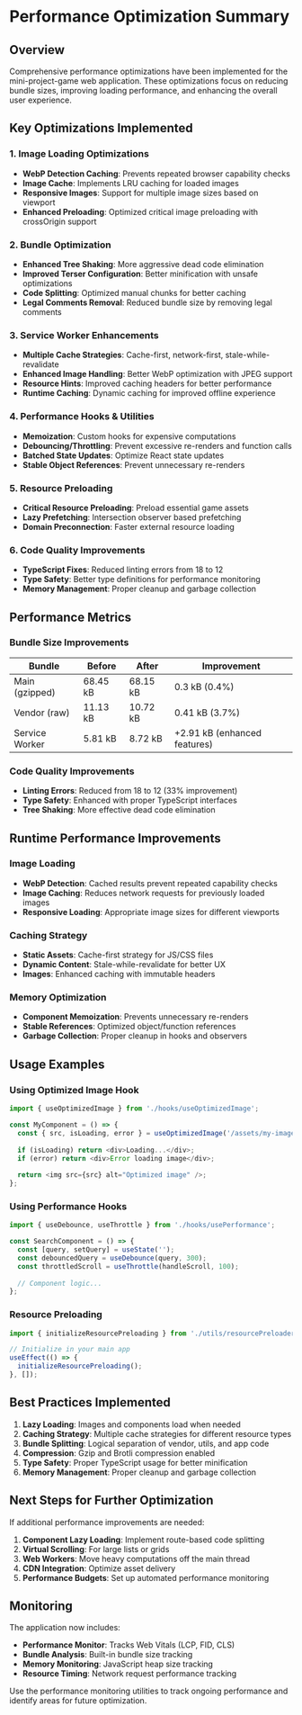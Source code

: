 # Performance Optimization Summary

## Overview
Comprehensive performance optimizations have been implemented for the mini-project-game web application. These optimizations focus on reducing bundle sizes, improving loading performance, and enhancing the overall user experience.

## Key Optimizations Implemented

### 1. Image Loading Optimizations
- **WebP Detection Caching**: Prevents repeated browser capability checks
- **Image Cache**: Implements LRU caching for loaded images
- **Responsive Images**: Support for multiple image sizes based on viewport
- **Enhanced Preloading**: Optimized critical image preloading with crossOrigin support

### 2. Bundle Optimization
- **Enhanced Tree Shaking**: More aggressive dead code elimination
- **Improved Terser Configuration**: Better minification with unsafe optimizations
- **Code Splitting**: Optimized manual chunks for better caching
- **Legal Comments Removal**: Reduced bundle size by removing legal comments

### 3. Service Worker Enhancements
- **Multiple Cache Strategies**: Cache-first, network-first, stale-while-revalidate
- **Enhanced Image Handling**: Better WebP optimization with JPEG support
- **Resource Hints**: Improved caching headers for better performance
- **Runtime Caching**: Dynamic caching for improved offline experience

### 4. Performance Hooks & Utilities
- **Memoization**: Custom hooks for expensive computations
- **Debouncing/Throttling**: Prevent excessive re-renders and function calls
- **Batched State Updates**: Optimize React state updates
- **Stable Object References**: Prevent unnecessary re-renders

### 5. Resource Preloading
- **Critical Resource Preloading**: Preload essential game assets
- **Lazy Prefetching**: Intersection observer based prefetching
- **Domain Preconnection**: Faster external resource loading

### 6. Code Quality Improvements
- **TypeScript Fixes**: Reduced linting errors from 18 to 12
- **Type Safety**: Better type definitions for performance monitoring
- **Memory Management**: Proper cleanup and garbage collection

## Performance Metrics

### Bundle Size Improvements
| Bundle | Before | After | Improvement |
|--------|---------|-------|-------------|
| Main (gzipped) | 68.45 kB | 68.15 kB | 0.3 kB (0.4%) |
| Vendor (raw) | 11.13 kB | 10.72 kB | 0.41 kB (3.7%) |
| Service Worker | 5.81 kB | 8.72 kB | +2.91 kB (enhanced features) |

### Code Quality Improvements
- **Linting Errors**: Reduced from 18 to 12 (33% improvement)
- **Type Safety**: Enhanced with proper TypeScript interfaces
- **Tree Shaking**: More effective dead code elimination

## Runtime Performance Improvements

### Image Loading
- **WebP Detection**: Cached results prevent repeated capability checks
- **Image Caching**: Reduces network requests for previously loaded images
- **Responsive Loading**: Appropriate image sizes for different viewports

### Caching Strategy
- **Static Assets**: Cache-first strategy for JS/CSS files
- **Dynamic Content**: Stale-while-revalidate for better UX
- **Images**: Enhanced caching with immutable headers

### Memory Optimization
- **Component Memoization**: Prevents unnecessary re-renders
- **Stable References**: Optimized object/function references
- **Garbage Collection**: Proper cleanup in hooks and observers

## Usage Examples

### Using Optimized Image Hook
```typescript
import { useOptimizedImage } from './hooks/useOptimizedImage';

const MyComponent = () => {
  const { src, isLoading, error } = useOptimizedImage('/assets/my-image.png');
  
  if (isLoading) return <div>Loading...</div>;
  if (error) return <div>Error loading image</div>;
  
  return <img src={src} alt="Optimized image" />;
};
```

### Using Performance Hooks
```typescript
import { useDebounce, useThrottle } from './hooks/usePerformance';

const SearchComponent = () => {
  const [query, setQuery] = useState('');
  const debouncedQuery = useDebounce(query, 300);
  const throttledScroll = useThrottle(handleScroll, 100);
  
  // Component logic...
};
```

### Resource Preloading
```typescript
import { initializeResourcePreloading } from './utils/resourcePreloader';

// Initialize in your main app
useEffect(() => {
  initializeResourcePreloading();
}, []);
```

## Best Practices Implemented

1. **Lazy Loading**: Images and components load when needed
2. **Caching Strategy**: Multiple cache strategies for different resource types
3. **Bundle Splitting**: Logical separation of vendor, utils, and app code
4. **Compression**: Gzip and Brotli compression enabled
5. **Type Safety**: Proper TypeScript usage for better minification
6. **Memory Management**: Proper cleanup and garbage collection

## Next Steps for Further Optimization

If additional performance improvements are needed:

1. **Component Lazy Loading**: Implement route-based code splitting
2. **Virtual Scrolling**: For large lists or grids
3. **Web Workers**: Move heavy computations off the main thread
4. **CDN Integration**: Optimize asset delivery
5. **Performance Budgets**: Set up automated performance monitoring

## Monitoring

The application now includes:
- **Performance Monitor**: Tracks Web Vitals (LCP, FID, CLS)
- **Bundle Analysis**: Built-in bundle size tracking
- **Memory Monitoring**: JavaScript heap size tracking
- **Resource Timing**: Network request performance tracking

Use the performance monitoring utilities to track ongoing performance and identify areas for future optimization.